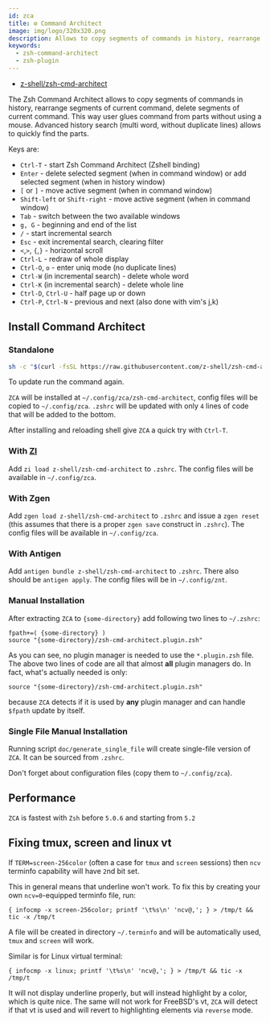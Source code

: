 ```yaml
---
id: zca
title: ⚙️ Command Architect
image: img/logo/320x320.png
description: Allows to copy segments of commands in history, rearrange segments of current command, delete segments of current command.
keywords:
  - zsh-command-architect
  - zsh-plugin
---
```


- [z-shell/zsh-cmd-architect](https://github.com/z-shell/zsh-cmd-architect)

The Zsh Command Architect allows to copy segments of commands in history, rearrange segments of current command, delete segments of current command. This way user glues command from parts without using a mouse. Advanced history search (multi word, without duplicate lines) allows to quickly find the parts.

Keys are:

- `Ctrl-T` - start Zsh Command Architect (Zshell binding)
- `Enter` - delete selected segment (when in command window) or add selected segment (when in history window)
- `[` or `]` - move active segment (when in command window)
- `Shift-left` or `Shift-right` - move active segment (when in command window)
- `Tab` - switch between the two available windows
- `g, G` - beginning and end of the list
- `/` - start incremental search
- `Esc` - exit incremental search, clearing filter
- `<`,`>`, `{`,`}` - horizontal scroll
- `Ctrl-L` - redraw of whole display
- `Ctrl-O`, `o` - enter uniq mode (no duplicate lines)
- `Ctrl-W` (in incremental search) - delete whole word
- `Ctrl-K` (in incremental search) - delete whole line
- `Ctrl-D`, `Ctrl-U` - half page up or down
- `Ctrl-P`, `Ctrl-N` - previous and next (also done with vim's j,k)

## Install Command Architect

### Standalone

```sh
sh -c "$(curl -fsSL https://raw.githubusercontent.com/z-shell/zsh-cmd-architect/main/doc/install.sh)"
```

To update run the command again.

`ZCA` will be installed at `~/.config/zca/zsh-cmd-architect`, config files will be copied to `~/.config/zca`. `.zshrc` will be updated with only `4` lines of code that will be added to the bottom.

After installing and reloading shell give `ZCA` a quick try with `Ctrl-T`.

### With [ZI](https://github.com/z-shell/zi)

Add `zi load z-shell/zsh-cmd-architect` to `.zshrc`. The config files will be available in `~/.config/zca`.

### With Zgen

Add `zgen load z-shell/zsh-cmd-architect` to `.zshrc` and issue a `zgen reset` (this assumes that there is a proper `zgen save` construct in `.zshrc`). The config files will be available in `~/.config/zca`.

### With Antigen

Add `antigen bundle z-shell/zsh-cmd-architect` to `.zshrc`. There also should be `antigen apply`. The config files will
be in `~/.config/znt`.

### Manual Installation

After extracting `ZCA` to `{some-directory}` add following two lines to `~/.zshrc`:

```shell
fpath+=( {some-directory} )
source "{some-directory}/zsh-cmd-architect.plugin.zsh"
```

As you can see, no plugin manager is needed to use the `*.plugin.zsh` file. The above two lines of code are all that almost **all** plugin managers do. In fact, what's actually needed is only:

```shell
source "{some-directory}/zsh-cmd-architect.plugin.zsh"
```

because `ZCA` detects if it is used by **any** plugin manager and can handle `$fpath` update by itself.

### Single File Manual Installation

Running script `doc/generate_single_file` will create single-file version of `ZCA`. It can be sourced from `.zshrc`.

Don't forget about configuration files (copy them to `~/.config/zca`).

## Performance

`ZCA` is fastest with `Zsh` before `5.0.6` and starting from `5.2`

## Fixing tmux, screen and linux vt

If `TERM=screen-256color` (often a case for `tmux` and `screen` sessions) then `ncv` terminfo capability will have `2`nd bit set.

This in general means that underline won't work. To fix this by creating your own `ncv=0`-equipped terminfo file, run:

```shell
{ infocmp -x screen-256color; printf '\t%s\n' 'ncv@,'; } > /tmp/t && tic -x /tmp/t
```

A file will be created in directory `~/.terminfo` and will be automatically used, `tmux` and `screen` will work.

Similar is for Linux virtual terminal:

```shell
{ infocmp -x linux; printf '\t%s\n' 'ncv@,'; } > /tmp/t && tic -x /tmp/t
```

It will not display underline properly, but will instead highlight by a color, which is quite nice. The same will not work for FreeBSD's vt, `ZCA` will detect if that vt is used and will revert to highlighting elements via `reverse` mode.
